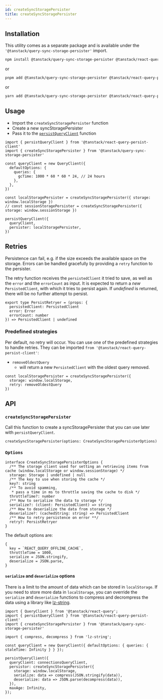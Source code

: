 ```yaml
---
id: createSyncStoragePersister
title: createSyncStoragePersister
---
```


## Installation

This utility comes as a separate package and is available under the `'@tanstack/query-sync-storage-persister'` import.
```bash
npm install @tanstack/query-sync-storage-persister @tanstack/react-query-persist-client
```
or
```bash
pnpm add @tanstack/query-sync-storage-persister @tanstack/react-query-persist-client
```
or
```bash
yarn add @tanstack/query-sync-storage-persister @tanstack/react-query-persist-client
```

## Usage

- Import the `createSyncStoragePersister` function
- Create a new syncStoragePersister
- Pass it to the [`persistQueryClient`](../plugins/persistQueryClient) function

```tsx
import { persistQueryClient } from '@tanstack/react-query-persist-client'
import { createSyncStoragePersister } from '@tanstack/query-sync-storage-persister'

const queryClient = new QueryClient({
  defaultOptions: {
    queries: {
      gcTime: 1000 * 60 * 60 * 24, // 24 hours
    },
  },
})

const localStoragePersister = createSyncStoragePersister({ storage: window.localStorage })
// const sessionStoragePersister = createSyncStoragePersister({ storage: window.sessionStorage })

persistQueryClient({
  queryClient,
  persister: localStoragePersister,
})
```

## Retries

Persistence can fail, e.g. if the size exceeds the available space on the storage. Errors can be handled gracefully by providing a `retry` function to the persister.

The retry function receives the `persistedClient` it tried to save, as well as the `error` and the `errorCount` as input. It is expected to return a _new_ `PersistedClient`, with which it tries to persist again. If _undefined_ is returned, there will be no further attempt to persist.

```tsx
export type PersistRetryer = (props: {
  persistedClient: PersistedClient
  error: Error
  errorCount: number
}) => PersistedClient | undefined
```

### Predefined strategies

Per default, no retry will occur. You can use one of the predefined strategies to handle retries. They can be imported `from '@tanstack/react-query-persist-client'`:

- `removeOldestQuery`
  - will return a new `PersistedClient` with the oldest query removed.

```tsx
const localStoragePersister = createSyncStoragePersister({
  storage: window.localStorage,
  retry: removeOldestQuery
})
```

## API

### `createSyncStoragePersister`

Call this function to create a syncStoragePersister that you can use later with `persistQueryClient`.

```tsx
createSyncStoragePersister(options: CreateSyncStoragePersisterOptions)
```

### `Options`

```tsx
interface CreateSyncStoragePersisterOptions {
  /** The storage client used for setting an retrieving items from cache (window.localStorage or window.sessionStorage) */
  storage: Storage | undefined | null
  /** The key to use when storing the cache */
  key?: string
  /** To avoid spamming,
   * pass a time in ms to throttle saving the cache to disk */
  throttleTime?: number
  /** How to serialize the data to storage */
  serialize?: (client: PersistedClient) => string
  /** How to deserialize the data from storage */
  deserialize?: (cachedString: string) => PersistedClient
  /** How to retry persistence on error **/
  retry?: PersistRetryer
}
```

The default options are:

```tsx
{
  key = `REACT_QUERY_OFFLINE_CACHE`,
  throttleTime = 1000,
  serialize = JSON.stringify,
  deserialize = JSON.parse,
}
```

#### `serialize` and `deserialize` options
There is a limit to the amount of data which can be stored in `localStorage`.
If you need to store more data in `localStorage`, you can override the `serialize` and `deserialize` functions to compress and decrompress the data using a library like [lz-string](https://github.com/pieroxy/lz-string/).

```tsx
import { QueryClient } from '@tanstack/react-query';
import { persistQueryClient } from '@tanstack/react-query-persist-client'
import { createSyncStoragePersister } from '@tanstack/query-sync-storage-persister'

import { compress, decompress } from 'lz-string';

const queryClient = new QueryClient({ defaultOptions: { queries: { staleTime: Infinity } } });

persistQueryClient({
  queryClient: connectionsQueryClient,
  persistor: createSyncStoragePersister({
    storage: window.localStorage,
    serialize: data => compress(JSON.stringify(data)),
    deserialize: data => JSON.parse(decompress(data)),
  }),
  maxAge: Infinity,
});
```
